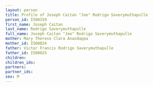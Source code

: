 ```yaml
---
layout: person
title: Profile of Joseph Caitan "Joe" Rodrigo Saverymuthapulle
person_id: I500159
first_name: Joseph Caitan
last_name: Rodrigo Saverymuthapulle
full_name: Joseph Caitan "Joe" Rodrigo Saverymuthapulle
mother: Mary Therese Clara Anandappa
mother_id: I500024
father: Victor Francis Rodrigo Saverymuthapulle
father_id: I500025
children:
children_ids:
partners:
partner_ids:
sex: M
---
```


